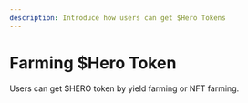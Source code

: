 ```yaml
---
description: Introduce how users can get $Hero Tokens
---
```


# Farming $Hero Token

Users can get $HERO token by yield farming or NFT farming. 

